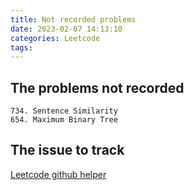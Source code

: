 ```yaml
---
title: Not recorded problems
date: 2023-02-07 14:13:10
categories: Leetcode
tags:
---
```


## The problems not recorded

```text
734. Sentence Similarity
654. Maximum Binary Tree

```

## The issue to track

[Leetcode github helper](https://github.com/4074/leetcode-helper/issues/21)
